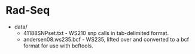 Rad-Seq
=======

* data/
	* 41188SNPset.txt - WS210 snp calls in tab-delimited format.
	* andersen08.ws235.bcf - WS235, lifted over and converted to a bcf format for use with bcftools.